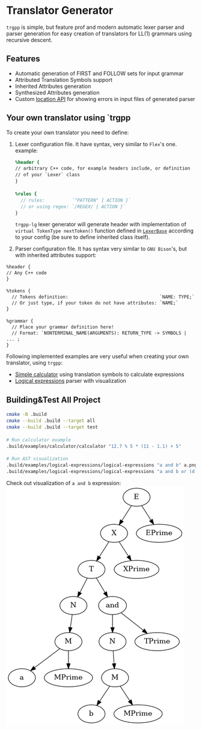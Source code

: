 # Translator Generator

`trgpp` is simple, but feature prof and modern  automatic lexer parser and
parser generation for easy creation of translators for LL(1) grammars using recursive descent.

## Features

+ Automatic generation of FIRST and FOLLOW sets for input grammar
+ Attributed Translation Symbols support
+ Inherited Attributes generation
+ Synthesized Attributes generation
+ Custom [location API](./user/include/Location.h) for showing errors in input files of generated parser

## Your own translator using `trgpp

To create your own translator you need to define:

1. Lexer configuration file. It have syntax, very similar to `Flex`'s one. example:

    ```lex
    %header {
    // arbitrary C++ code, for example headers include, or definition 
    // of your `Lexer` class
    }

    %rules {
      // rules:          `"PATTERN" { ACTION }`
      // or using regex: `/REGEX/ { ACTION }`
    }
    ```

    `trgpp-lg` lexer generator will generate header with implementation of `virtual TokenType nextToken()` function defined in [`LexerBase`](./user/include/LexerBase.h) according to your config (be sure to define inherited class itself).

2. Parser configuration file. It has syntax very similar to `GNU Bison`'s, but with
  inherited attributes support:

  ```bison
  %header {
  // Any C++ code
  }

  %tokens {
    // Tokens definition:                                  `NAME: TYPE;`
    // Or just type, if your token do not have attributes: `NAME;`
  }

  %grammar {
    // Place your grammar definition here!
    // Format: `NONTERMINAL_NAME(ARGUMENTS): RETURN_TYPE -> SYMBOLS | ... ;
  }
  ```

Following implemented examples are very useful when creating your own translator, using `trgpp`:

+ [Simple calculator](./examples/calculator/) using translation symbols to calculate expressions
+ [Logical expressions](./examples/calculator/) parser with visualization

## Building&Test All Project

```bash
cmake -B .build
cmake --build .build --target all
cmake --build .build --target test

# Run calculator example
.build/examples/calculator/calculator "12.7 % 5 * (11 - 1.1) + 5"

# Run AST visualization
.build/examples/logical-expressions/logical-expressions "a and b" a.png
.build/examples/logical-expressions/logical-expressions "a and b or (d not     in s)   " a.png
```

Check out visualization of `a and b` expression:
![Expression AST](./examples/logical-expressions/example_output.png)